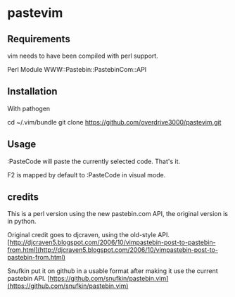 pastevim
============


Requirements
------------

vim needs to have been compiled with perl support.

Perl Module
WWW::Pastebin::PastebinCom::API

Installation
------------

With pathogen

cd ~/.vim/bundle
git clone https://github.com/overdrive3000/pastevim.git

Usage
-----

:PasteCode
will paste the currently selected code. That's it.

F2 is mapped by default to :PasteCode in visual mode.


credits
-------

This is a perl version using the new pastebin.com API, the original version is in python.

Original credit goes to djcraven, using the old-style API.
[http://djcraven5.blogspot.com/2006/10/vimpastebin-post-to-pastebin-from.html](http://djcraven5.blogspot.com/2006/10/vimpastebin-post-to-pastebin-from.html)

Snufkin put it on github in a usable format after making it use the current
pastebin API.
[https://github.com/snufkin/pastebin.vim](https://github.com/snufkin/pastebin.vim)

